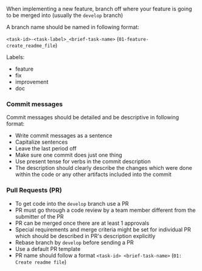 When implementing a new feature, branch off where your feature is going to be merged into (usually the `develop` branch)

A branch name should be named in following format:

`<task-id>-<task-label>_<brief-task-name>` (`01-feature-create_readme_file`)

Labels:

- feature
- fix
- improvement
- doc

### Commit messages

Commit messages should be detailed and be descriptive in following format:

- Write commit messages as a sentence
- Capitalize sentences
- Leave the last period off
- Make sure one commit does just one thing
- Use present tense for verbs in the commit description
- The description should clearly describe the changes which were done within the code or any other artifacts included into the commit

### Pull Requests (PR)

- To get code into the `develop` branch use a PR
- PR must go through a code review by a team member different from the submitter of the PR
- PR can be merged once there are at least 1 approvals
- Special requirements and merge criteria might be set for individual PR which should be described in PR's description explicitly
- Rebase branch by `develop` before sending a PR
- Use a default PR template
- PR name should follow a format `<task-id> <brief-task-name>` (`01: Create readme file`)
